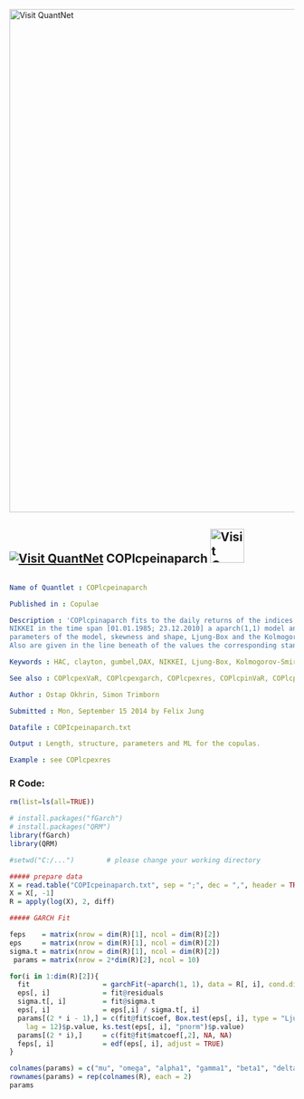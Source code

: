 
[<img src="https://github.com/QuantLet/Styleguide-and-FAQ/blob/master/pictures/banner.png" width="888" alt="Visit QuantNet">](http://quantlet.de/)

## [<img src="https://github.com/QuantLet/Styleguide-and-FAQ/blob/master/pictures/qloqo.png" alt="Visit QuantNet">](http://quantlet.de/) **COPlcpeinaparch** [<img src="https://github.com/QuantLet/Styleguide-and-FAQ/blob/master/pictures/QN2.png" width="60" alt="Visit QuantNet 2.0">](http://quantlet.de/)

```yaml

Name of Quantlet : COPlcpeinaparch

Published in : Copulae

Description : 'COPlcpinaparch fits to the daily returns of the indices Dow Jones (DJ), DAX and
NIKKEI in the time span [01.01.1985; 23.12.2010] a aparch(1,1) model and gives back the mu, the
parameters of the model, skewness and shape, Ljung-Box and the Kolmogorov-Smirnov test statistic.
Also are given in the line beneath of the values the corresponding standard deviations.'

Keywords : HAC, clayton, gumbel,DAX, NIKKEI, Ljung-Box, Kolmogorov-Smirnov kendall

See also : COPlcpexVaR, COPlcpexgarch, COPlcpexres, COPlcpinVaR, COPlcpinres, CRIXbic

Author : Ostap Okhrin, Simon Trimborn

Submitted : Mon, September 15 2014 by Felix Jung

Datafile : COPIcpeinaparch.txt

Output : Length, structure, parameters and ML for the copulas.

Example : see COPlcpexres

```


### R Code:
```r
rm(list=ls(all=TRUE))

# install.packages("fGarch")
# install.packages("QRM")
library(fGarch)
library(QRM)

#setwd("C:/...")        # please change your working directory

##### prepare data
X = read.table("COPIcpeinaparch.txt", sep = ";", dec = ",", header = TRUE)
X = X[, -1]
R = apply(log(X), 2, diff)

##### GARCH Fit

feps    = matrix(nrow = dim(R)[1], ncol = dim(R)[2])
eps     = matrix(nrow = dim(R)[1], ncol = dim(R)[2])
sigma.t = matrix(nrow = dim(R)[1], ncol = dim(R)[2])
 params = matrix(nrow = 2*dim(R)[2], ncol = 10)

for(i in 1:dim(R)[2]){
  fit                  = garchFit(~aparch(1, 1), data = R[, i], cond.dist = "sstd", trace = F)
  eps[, i]             = fit@residuals
  sigma.t[, i]         = fit@sigma.t
  eps[, i]             = eps[,i] / sigma.t[, i]
  params[(2 * i - 1),] = c(fit@fit$coef, Box.test(eps[, i], type = "Ljung-Box",
    lag = 12)$p.value, ks.test(eps[, i], "pnorm")$p.value)
  params[(2 * i),]     = c(fit@fit$matcoef[,2], NA, NA)
  feps[, i]            = edf(eps[, i], adjust = TRUE)
}

colnames(params) = c("mu", "omega", "alpha1", "gamma1", "beta1", "delta", "skew", "shape", "BL", "KS")
rownames(params) = rep(colnames(R), each = 2)
params
```
